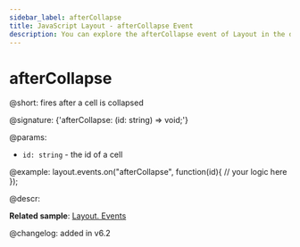 ```yaml
---
sidebar_label: afterCollapse
title: JavaScript Layout - afterCollapse Event 
description: You can explore the afterCollapse event of Layout in the documentation of the DHTMLX JavaScript UI library. Browse developer guides and API reference, try out code examples and live demos, and download a free 30-day evaluation version of DHTMLX Suite 7.
---
```


# afterCollapse

@short: fires after a cell is collapsed

@signature: {'afterCollapse: (id: string) => void;'}

@params:
- `id: string` - the id of a cell

@example:
layout.events.on("afterCollapse", function(id){
	// your logic here
});

@descr:

**Related sample**: [Layout. Events](https://snippet.dhtmlx.com/fyxw0map)

@changelog:
added in v6.2
